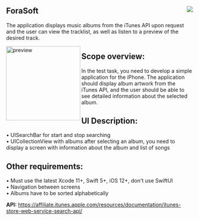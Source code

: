 <h2>ForaSoft<img src="https://tinyurl.com/2ertarty" align="right"></h2>

The application displays music albums from the iTunes API upon request and the user can view the tracklist, as well as listen to a preview of the desired track.

<img src="https://media.giphy.com/media/saaYNU3CBg55pgFbSE/giphy.gif" alt="preview" width="200" align="left"/>

<h2>Scope overview:</h2>
In the test task, you need to develop a simple application for the iPhone.
The application should display album artwork from the iTunes API, and the user should be able to see detailed information about the selected album.

<h2>UI Description:</h2>
<p>
• UISearchBar for start and stop searching<br>
• UICollectionView with albums after selecting an album, you need to display a screen with information about the album and list of songs
</p>

<h2>Other requirements:</h2>
<p>
• Must use the latest Xcode 11+, Swift 5+, iOS 12+, don't use SwiftUI<br>
• Navigation between screens<br>
• Albums have to be sorted alphabetically<br>
</p>

<b>API:</b> https://affiliate.itunes.apple.com/resources/documentation/itunes-store-web-service-search-api/
